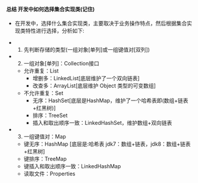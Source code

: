 
#### 总结   开发中如何选择集合实现类(记住)
- 在开发中，选择什么集合实现类，主要取决于业务操作特点，然后根据集合实现类特性进行选择，分析如下:

- 1. 先判断存储的类型(一组对象[单列]或一组键值对[双列])
- 2. 一组对象[单列]：Collection接口
	- 允许重复：List
		- 增删多：LinkedList[底层维护了一个双向链表]
		- 改查多：ArrayList[底层维护 Object 类型的可变数组]
	- 不允许重复：Set
		- 无序：HashSet[底层是HashMap，维护了一个哈希表即(数组+链表+红黑树)]
		- 排序：TreeSet
		- 插入和取出顺序一致：LinkedHashSet，维护数组+双向链表
- 3. 一组键值对：Map
	- 键无序：HashMap [底层是:哈希表 jdk7：数组+链表，jdk8：数组+链表+红黑树]
	- 键排序：TreeMap
	- 键插入和取出顺序一致：LinkedHashMap
	- 读取文件：Properties
